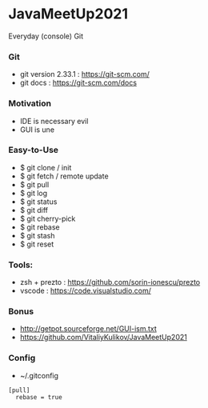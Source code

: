 # JavaMeetUp2021
Everyday (console) Git

### Git 
- git version 2.33.1 : https://git-scm.com/
- git docs : https://git-scm.com/docs

### Motivation 
- IDE is necessary evil
- GUI is une

### Easy-to-Use
- $ git clone / init
- $ git fetch / remote update
- $ git pull
- $ git log
- $ git status
- $ git diff
- $ git cherry-pick
- $ git rebase
- $ git stash
- $ git reset

### Tools: 
- zsh + prezto : https://github.com/sorin-ionescu/prezto
- vscode : https://code.visualstudio.com/

### Bonus
- http://getpot.sourceforge.net/GUI-ism.txt
- https://github.com/VitaliyKulikov/JavaMeetUp2021

### Config
 - ~/.gitconfig
```
[pull]
  rebase = true
```